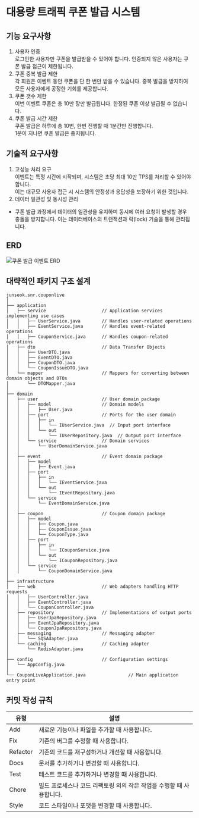# 대용량 트래픽 쿠폰 발급 시스템

## 기능 요구사항
1. 사용자 인증  
로그인한 사용자만 쿠폰을 발급받을 수 있어야 합니다.  인증되지 않은 사용자는 쿠폰 발급 접근이 제한됩니다.
2. 쿠폰 중복 발급 제한  
각 회원은 이벤트 동안 쿠폰을 단 한 번만 받을 수 있습니다.  중복 발급을 방지하여 모든 사용자에게 공정한 기회를 제공합니다.
3. 쿠폰 갯수 제한  
이번 이벤트 쿠폰은 총 10만 장만 발급됩니다. 한정된 쿠폰 이상 발급될 수 없습니다.
4. 쿠폰 발급 시간 제한  
쿠폰 발급은 하루에 총 10번, 한번 진행할 때 1분간만 진행합니다.  
1분이 지나면 쿠폰 발급은 중지됩니다.

## 기술적 요구사항
1. 고성능 처리 요구   
이벤트는 특정 시간에 시작되며, 시스템은 초당 최대 10만 TPS를 처리할 수 있어야 합니다.  
이는 대규모 사용자 접근 시 시스템의 안정성과 응답성을 보장하기 위한 것입니다.
2. 데이터 일관성 및 동시성 관리
- 쿠폰 발급 과정에서 데이터의 일관성을 유지하며 동시에 여러 요청이 발생할 경우 충돌을 방지합니다.
  이는 데이터베이스의 트랜잭션과 락(lock) 기술을 통해 관리됩니다.

## ERD
![쿠폰 발급 이벤트 ERD](https://github.com/ixtears23/coupon-live/assets/31694500/8482892b-02d7-401b-ae10-7907202427bf)

## 대략적인 패키지 구조 설계
```
junseok.snr.couponlive
│
├── application
│   ├── service                     // Application services implementing use cases
│   │   ├── UserService.java        // Handles user-related operations
│   │   ├── EventService.java       // Handles event-related operations
│   │   ├── CouponService.java      // Handles coupon-related operations
│   ├── dto                         // Data Transfer Objects
│   │   ├── UserDTO.java
│   │   ├── EventDTO.java
│   │   ├── CouponDTO.java
│   │   └── CouponIssueDTO.java
│   └── mapper                      // Mappers for converting between domain objects and DTOs
│       └── DTOMapper.java
│
├── domain
│   ├── user                        // User domain package
│   │   ├── model                   // Domain models
│   │   │   ├── User.java
│   │   ├── port                    // Ports for the user domain
│   │   │   ├── in
│   │   │   │   └── IUserService.java  // Input port interface
│   │   │   └── out
│   │   │       └── IUserRepository.java  // Output port interface
│   │   └── service                 // Domain services
│   │       └── UserDomainService.java
│   │
│   ├── event                       // Event domain package
│   │   ├── model
│   │   │   ├── Event.java
│   │   ├── port
│   │   │   ├── in
│   │   │   │   └── IEventService.java
│   │   │   └── out
│   │   │       └── IEventRepository.java
│   │   └── service
│   │       └── EventDomainService.java
│   │
│   ├── coupon                      // Coupon domain package
│   │   ├── model
│   │   │   ├── Coupon.java
│   │   │   ├── CouponIssue.java
│   │   │   └── CouponType.java
│   │   ├── port
│   │   │   ├── in
│   │   │   │   └── ICouponService.java
│   │   │   └── out
│   │   │       └── ICouponRepository.java
│   │   └── service
│   │       └── CouponDomainService.java
│
├── infrastructure
│   ├── web                         // Web adapters handling HTTP requests
│   │   ├── UserController.java
│   │   ├── EventController.java
│   │   └── CouponController.java
│   ├── repository                  // Implementations of output ports
│   │   ├── UserJpaRepository.java
│   │   ├── EventJpaRepository.java
│   │   └── CouponJpaRepository.java
│   ├── messaging                   // Messaging adapter
│   │   └── SQSAdapter.java
│   └── caching                     // Caching adapter
│       └── RedisAdapter.java
│
├── config                          // Configuration settings
│   └── AppConfig.java
│
└── CouponLiveApplication.java                // Main application entry point
```

## 커밋 작성 규칙

| 유형      | 설명                                                                                     |
|-----------|------------------------------------------------------------------------------------------|
| Add       | 새로운 기능이나 파일을 추가할 때 사용합니다.                                            |
| Fix       | 기존의 버그를 수정할 때 사용합니다.                                                     |
| Refactor  | 기존의 코드를 재구성하거나 개선할 때 사용합니다.                                        |
| Docs      | 문서를 추가하거나 변경할 때 사용합니다.                                                 |
| Test      | 테스트 코드를 추가하거나 변경할 때 사용합니다.                                          |
| Chore     | 빌드 프로세스나 코드 리팩토링 외의 작은 작업을 수행할 때 사용합니다.                  |
| Style     | 코드 스타일이나 포맷을 변경할 때 사용합니다.                                            |
